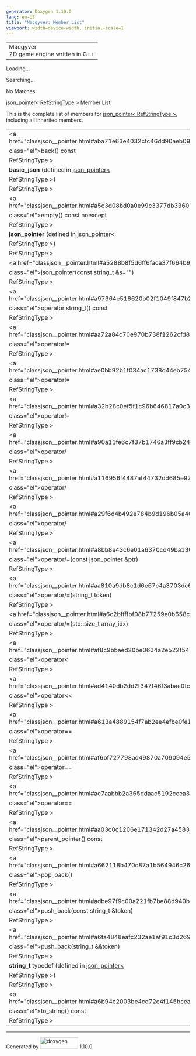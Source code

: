 ```yaml
---
generator: Doxygen 1.10.0
lang: en-US
title: "Macgyver: Member List"
viewport: width=device-width, initial-scale=1
---
```


<div id="top">

<div id="titlearea">

<table data-cellspacing="0" data-cellpadding="0">
<colgroup>
<col style="width: 100%" />
</colgroup>
<tbody>
<tr id="projectrow" class="odd">
<td id="projectalign"><div id="projectname">
Macgyver
</div>
<div id="projectbrief">
2D game engine written in C++
</div></td>
</tr>
</tbody>
</table>

</div>

<div id="main-nav">

</div>

<div id="MSearchSelectWindow"
onmouseover="return searchBox.OnSearchSelectShow()"
onmouseout="return searchBox.OnSearchSelectHide()"
onkeydown="return searchBox.OnSearchSelectKey(event)">

</div>

<div id="MSearchResultsWindow">

<div id="MSearchResults">

<div class="SRPage">

<div id="SRIndex">

<div id="SRResults">

</div>

<div id="Loading" class="SRStatus">

Loading...

</div>

<div id="Searching" class="SRStatus">

Searching...

</div>

<div id="NoMatches" class="SRStatus">

No Matches

</div>

</div>

</div>

</div>

</div>

</div>

<div class="header">

<div class="headertitle">

<div class="title">

json_pointer\< RefStringType \> Member List

</div>

</div>

</div>

<div class="contents">

This is the complete list of members for
<a href="classjson__pointer.html" class="el">json_pointer&lt;
RefStringType &gt;</a>, including all inherited members.

|                                                                                                |                                                               |                                                                        |
|------------------------------------------------------------------------------------------------|---------------------------------------------------------------|------------------------------------------------------------------------|
| <a href="classjson__pointer.html#aba71e63e4032cfc46dd90aeb09e5cb0f"                            
 class="el">back</a>() const                                                                     | <a href="classjson__pointer.html" class="el">json_pointer&lt; 
                                                                                                  RefStringType &gt;</a>                                         | <span class="mlabel">inline</span>                                     |
| **basic_json** (defined in <a href="classjson__pointer.html" class="el">json_pointer&lt;       
 RefStringType &gt;</a>)                                                                         | <a href="classjson__pointer.html" class="el">json_pointer&lt; 
                                                                                                  RefStringType &gt;</a>                                         | <span class="mlabel">friend</span>                                     |
| <a href="classjson__pointer.html#a5c3d08bd0a0e99c3377db33600c68a64"                            
 class="el">empty</a>() const noexcept                                                           | <a href="classjson__pointer.html" class="el">json_pointer&lt; 
                                                                                                  RefStringType &gt;</a>                                         | <span class="mlabel">inline</span>                                     |
| **json_pointer** (defined in <a href="classjson__pointer.html" class="el">json_pointer&lt;     
 RefStringType &gt;</a>)                                                                         | <a href="classjson__pointer.html" class="el">json_pointer&lt; 
                                                                                                  RefStringType &gt;</a>                                         | <span class="mlabel">friend</span>                                     |
| <a href="classjson__pointer.html#a5288b8f5d6ff6faca37f664b98a16ecd"                            
 class="el">json_pointer</a>(const string_t &s="")                                               | <a href="classjson__pointer.html" class="el">json_pointer&lt; 
                                                                                                  RefStringType &gt;</a>                                         | <span class="mlabel">inline</span><span class="mlabel">explicit</span> |
| <a href="classjson__pointer.html#a97364e516620b02f1049f847b2ad43c9"                            
 class="el">operator string_t</a>() const                                                        | <a href="classjson__pointer.html" class="el">json_pointer&lt; 
                                                                                                  RefStringType &gt;</a>                                         | <span class="mlabel">inline</span>                                     |
| <a href="classjson__pointer.html#aa72a84c70e970b738f1262cfd8a66b4d"                            
 class="el">operator!=</a>                                                                       | <a href="classjson__pointer.html" class="el">json_pointer&lt; 
                                                                                                  RefStringType &gt;</a>                                         | <span class="mlabel">friend</span>                                     |
| <a href="classjson__pointer.html#ae0bb92b1f034ac1738d44eb7540f8f66"                            
 class="el">operator!=</a>                                                                       | <a href="classjson__pointer.html" class="el">json_pointer&lt; 
                                                                                                  RefStringType &gt;</a>                                         | <span class="mlabel">friend</span>                                     |
| <a href="classjson__pointer.html#a32b28c0ef5f1c96b646817a0c360d7e6"                            
 class="el">operator!=</a>                                                                       | <a href="classjson__pointer.html" class="el">json_pointer&lt; 
                                                                                                  RefStringType &gt;</a>                                         | <span class="mlabel">friend</span>                                     |
| <a href="classjson__pointer.html#a90a11fe6c7f37b1746a3ff9cb24b0d53"                            
 class="el">operator/</a>                                                                        | <a href="classjson__pointer.html" class="el">json_pointer&lt; 
                                                                                                  RefStringType &gt;</a>                                         | <span class="mlabel">friend</span>                                     |
| <a href="classjson__pointer.html#a116956f4487af44732dd685e970679b0"                            
 class="el">operator/</a>                                                                        | <a href="classjson__pointer.html" class="el">json_pointer&lt; 
                                                                                                  RefStringType &gt;</a>                                         | <span class="mlabel">friend</span>                                     |
| <a href="classjson__pointer.html#a29f6d4b492e784b9d196b05a4048c289"                            
 class="el">operator/</a>                                                                        | <a href="classjson__pointer.html" class="el">json_pointer&lt; 
                                                                                                  RefStringType &gt;</a>                                         | <span class="mlabel">friend</span>                                     |
| <a href="classjson__pointer.html#a8bb8e43c6e01a6370cd49ba130171219"                            
 class="el">operator/=</a>(const json_pointer &ptr)                                              | <a href="classjson__pointer.html" class="el">json_pointer&lt; 
                                                                                                  RefStringType &gt;</a>                                         | <span class="mlabel">inline</span>                                     |
| <a href="classjson__pointer.html#aa810a9db8c1d6e67c4a3703dc66a18d4"                            
 class="el">operator/=</a>(string_t token)                                                       | <a href="classjson__pointer.html" class="el">json_pointer&lt; 
                                                                                                  RefStringType &gt;</a>                                         | <span class="mlabel">inline</span>                                     |
| <a href="classjson__pointer.html#a6c2bffffbf08b77259e0b658c841703c"                            
 class="el">operator/=</a>(std::size_t array_idx)                                                | <a href="classjson__pointer.html" class="el">json_pointer&lt; 
                                                                                                  RefStringType &gt;</a>                                         | <span class="mlabel">inline</span>                                     |
| <a href="classjson__pointer.html#af8c9bbaed20be0634a2e522f54265d96"                            
 class="el">operator&lt;</a>                                                                     | <a href="classjson__pointer.html" class="el">json_pointer&lt; 
                                                                                                  RefStringType &gt;</a>                                         | <span class="mlabel">friend</span>                                     |
| <a href="classjson__pointer.html#ad4140db2dd2f347f46f3abae0fc2156f"                            
 class="el">operator&lt;&lt;</a>                                                                 | <a href="classjson__pointer.html" class="el">json_pointer&lt; 
                                                                                                  RefStringType &gt;</a>                                         | <span class="mlabel">friend</span>                                     |
| <a href="classjson__pointer.html#a613a4889154f7ab2ee4efbe0fe147cf2"                            
 class="el">operator==</a>                                                                       | <a href="classjson__pointer.html" class="el">json_pointer&lt; 
                                                                                                  RefStringType &gt;</a>                                         | <span class="mlabel">friend</span>                                     |
| <a href="classjson__pointer.html#af6bf727798ad49870a709094e5ff981c"                            
 class="el">operator==</a>                                                                       | <a href="classjson__pointer.html" class="el">json_pointer&lt; 
                                                                                                  RefStringType &gt;</a>                                         | <span class="mlabel">friend</span>                                     |
| <a href="classjson__pointer.html#ae7aabbb2a365ddaac5192ccea3226bfb"                            
 class="el">operator==</a>                                                                       | <a href="classjson__pointer.html" class="el">json_pointer&lt; 
                                                                                                  RefStringType &gt;</a>                                         | <span class="mlabel">friend</span>                                     |
| <a href="classjson__pointer.html#aa03c0c1206e171342d27a4583258858b"                            
 class="el">parent_pointer</a>() const                                                           | <a href="classjson__pointer.html" class="el">json_pointer&lt; 
                                                                                                  RefStringType &gt;</a>                                         | <span class="mlabel">inline</span>                                     |
| <a href="classjson__pointer.html#a662118b470c87a1b564946c2602c49ce"                            
 class="el">pop_back</a>()                                                                       | <a href="classjson__pointer.html" class="el">json_pointer&lt; 
                                                                                                  RefStringType &gt;</a>                                         | <span class="mlabel">inline</span>                                     |
| <a href="classjson__pointer.html#adbe97f9c00a221fb7be88d940b39a24f"                            
 class="el">push_back</a>(const string_t &token)                                                 | <a href="classjson__pointer.html" class="el">json_pointer&lt; 
                                                                                                  RefStringType &gt;</a>                                         | <span class="mlabel">inline</span>                                     |
| <a href="classjson__pointer.html#a6fa4848eafc232ae1af91c3d2696897e"                            
 class="el">push_back</a>(string_t &&token)                                                      | <a href="classjson__pointer.html" class="el">json_pointer&lt; 
                                                                                                  RefStringType &gt;</a>                                         | <span class="mlabel">inline</span>                                     |
| **string_t** typedef (defined in <a href="classjson__pointer.html" class="el">json_pointer&lt; 
 RefStringType &gt;</a>)                                                                         | <a href="classjson__pointer.html" class="el">json_pointer&lt; 
                                                                                                  RefStringType &gt;</a>                                         |                                                                        |
| <a href="classjson__pointer.html#a6b94e2003be4cd72c4f145bcea2578ec"                            
 class="el">to_string</a>() const                                                                | <a href="classjson__pointer.html" class="el">json_pointer&lt; 
                                                                                                  RefStringType &gt;</a>                                         | <span class="mlabel">inline</span>                                     |

</div>

------------------------------------------------------------------------

<span class="small">Generated
by [<img src="doxygen.svg" class="footer" width="104" height="31"
alt="doxygen" />](https://www.doxygen.org/index.html) 1.10.0</span>
